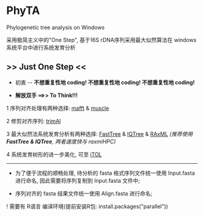 # PhyTA
Phylogenetic tree analysis on Windows

采用极简主义中的"One Step", 基于16S rDNA序列采用最大似然算法在 windows 系统平台中进行系统发育分析

## **>> Just One Step <<**

- 初衷 -- **不想重复性地 coding! 不想重复性地 coding! 不想重复性地 coding!**

- **解放双手 ==>> To Think!!!**

1 序列对齐处理有两种选择: [mafft](https://mafft.cbrc.jp/alignment/software/) & [muscle](https://www.mybiosoftware.com/muscle-3-8-31-multiple-sequence-alignment.html)

2 修剪对齐序列: [trimAl](http://trimal.cgenomics.org/trimal) 

3 最大似然法系统发育分析有两种选择: [FastTree](http://www.microbesonline.org/fasttree/) & [IQTree](http://www.iqtree.org/) & [RAxML](https://github.com/stamatak/standard-RAxML/blob/master/WindowsExecutables_v8.2.10/) *(推荐使用 **FastTree & IQTree**, 两者速度快与 raxmlHPC)*

4 系统发育树形的进一步美化, 可至 [iTOL](https://itol.embl.de/)

---

- 为了便于流程的顺畅处理, 待分析的 fasta 格式序列文件统一使用 Input.fasta 进行命名, 因此需要将序列复制到 Input.fasta 文件中; 

- 序列对齐的 fasta 结果文件统一使用 Align.fasta 进行命名;

! 需要有 R语言 编译环境(提前安装R包: install.packages("parallel"))
